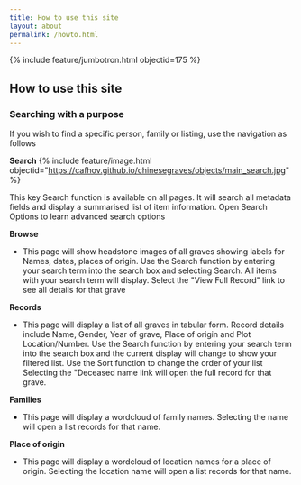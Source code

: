 ```yaml
---
title: How to use this site
layout: about
permalink: /howto.html
---
```

{% include feature/jumbotron.html objectid=175 %}

## How to use this site

### Searching with a purpose ###
If you wish to find a specific person, family or listing, use the navigation as follows

**Search**
{% include feature/image.html objectid="https://cafhov.github.io/chinesegraves/objects/main_search.jpg" %}

This key Search function is available on all pages. 
It will search all metadata fields and display a summarised list of item information.
Open Search Options to learn advanced search options

**Browse**
- This page will show headstone images of all graves showing labels for Names, dates, places of origin.
Use the Search function by entering your search term into the search box and selecting Search.
All items with your search term will display.
Select the "View Full Record" link to see all details for that grave

**Records**
- This page will display a list of all graves in tabular form. Record details include Name, Gender, Year of grave, Place of origin and Plot Location/Number.
Use the Search function by entering your search term into the search box and the current display will change to show your filtered list.
Use the Sort function to change the order of your list
Selecting the "Deceased name link will open the full record for that grave.
	
**Families**
- This page will display a wordcloud of family names.
Selecting the name will open a list records for that name.
	
**Place of origin**
- This page will display a wordcloud of location names for a place of origin.
Selecting the location name will open a list records for that name.
